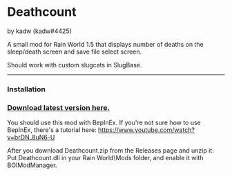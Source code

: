 # Deathcount

by kadw (kadw#4425)

A small mod for Rain World 1.5 that displays number of deaths on the sleep/death screen and save file select screen.

Should work with custom slugcats in SlugBase.

---

### Installation

### [Download latest version here.](https://github.com/kadw108/Deathcount/releases)

You should use this mod with BepInEx. If you're not sure how to use BepInEx, there's a tutorial here: https://www.youtube.com/watch?v=brDN_8uN6-U

After you download Deathcount.zip from the Releases page and unzip it: Put Deathcount.dll in your Rain World\Mods folder, and enable it with BOIModManager.
